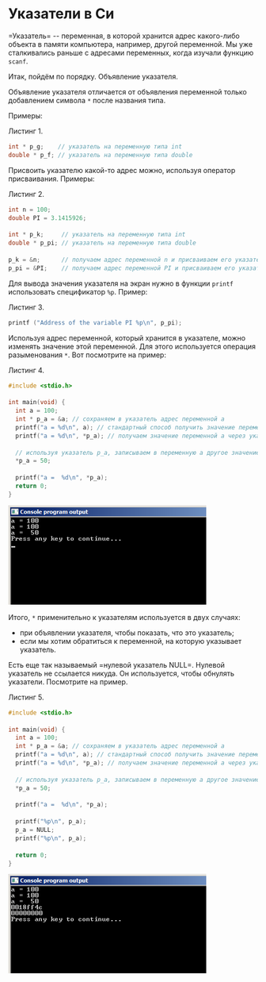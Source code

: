 # Указатели в Си

=Указатель= -- переменная, в которой хранится адрес какого-либо объекта в памяти компьютера, например, другой переменной. Мы уже сталкивались раньше с адресами переменных, когда изучали функцию `scanf`.

Итак, пойдём по порядку. Объявление указателя.

Объявление указателя отличается от объявления переменной только добавлением символа `*` после названия типа.

Примеры:

Листинг 1.

```c
int * p_g;    // указатель на переменную типа int
double * p_f; // указатель на переменную типа double
```

Присвоить указателю какой-то адрес можно, используя оператор присваивания. Примеры:

Листинг 2.

```c
int n = 100;
double PI = 3.1415926;

int * p_k;     // указатель на переменную типа int
double * p_pi; // указатель на переменную типа double

p_k = &n;      // получаем адрес переменной n и присваиваем его указателю p_k
p_pi = &PI;    // получаем адрес переменной PI и присваиваем его указателю p_pi
```

Для вывода значения указателя на экран нужно в функции `printf` использовать спецификатор `%p`. Пример:

Листинг 3.

```c
printf ("Address of the variable PI %p\n", p_pi);
```

Используя адрес переменной, который хранится в указателе, можно изменять значение этой переменной. Для этого используется операция разыменования `*`. Вот посмотрите на пример:

Листинг 4.

```c
#include <stdio.h>

int main(void) {
  int a = 100;
  int * p_a = &a; // сохраняем в указатель адрес переменной a
  printf("a = %d\n", a); // стандартный способ получить значение переменной a
  printf("a = %d\n", *p_a); // получаем значение переменной a через указатель на неё

  // используя указатель p_a, записываем в переменную a другое значение
  *p_a = 50;

  printf("a =  %d\n", *p_a);
  return 0;
}
```

![Доступ к переменной через указатель](./pointer1.png)


Итого, `*` применительно к указателям используется в двух случаях:

- при объявлении указателя, чтобы показать, что это указатель;
- если мы хотим обратиться к переменной, на которую указывает указатель.

Есть еще так называемый  =нулевой указатель NULL=. Нулевой указатель не ссылается никуда. Он используется, чтобы обнулять указатели. Посмотрите на пример.

Листинг 5.

```c
#include <stdio.h>

int main(void) {
  int a = 100;
  int * p_a = &a; // сохраняем в указатель адрес переменной a
  printf("a = %d\n", a); // стандартный способ получить значение переменной a
  printf("a = %d\n", *p_a); // получаем значение переменной a через указатель на неё

  // используя указатель p_a, записываем в переменную a другое значение
  *p_a = 50;

  printf("a =  %d\n", *p_a);

  printf("%p\n", p_a);
  p_a = NULL;
  printf("%p\n", p_a);

  return 0;
}
```

![Обнуление указателя](./null_pointer.png)
